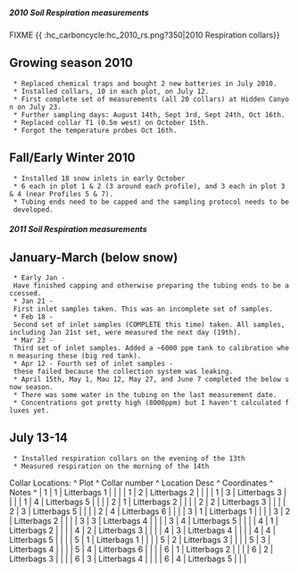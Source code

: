 ##### 2010 Soil Respiration measurements

FIXME {{ :hc\_carboncycle:hc\_2010\_rs.png?350|2010 Respiration
collars}}

Growing season 2010
-------------------

` * Replaced chemical traps and bought 2 new batteries in July 2010.`\
` * Installed collars, 10 in each plot, on July 12.`\
` * First complete set of measurements (all 20 collars) at Hidden Canyon on July 23.`\
` * Further sampling days: August 14th, Sept 3rd, Sept 24th, Oct 16th.`\
` * Replaced collar T1 (0.5m west) on October 15th.`\
` * Forgot the temperature probes Oct 16th.`

Fall/Early Winter 2010
----------------------

` * Installed 18 snow inlets in early October`\
` * 6 each in plot 1 & 2 (3 around each profile), and 3 each in plot 3 & 4 (near Profiles 5 & 7).`\
` * Tubing ends need to be capped and the sampling protocol needs to be developed.`

##### 2011 Soil Respiration measurements

January-March (below snow)
--------------------------

` * Early Jan - Have finished capping and otherwise preparing the tubing ends to be accessed.`\
` * Jan 21 - First inlet samples taken. This was an incomplete set of samples.`\
` * Feb 18 - Second set of inlet samples (COMPLETE this time) taken. All samples, including Jan 21st set, were measured the next day (19th).`\
` * Mar 23 - Third set of inlet samples. Added a ~6000 ppm tank to calibration when measuring these (big red tank).`\
` * Apr 12 - Fourth set of inlet samples - these failed because the collection system was leaking.`\
` * April 15th, May 1, Mau 12, May 27, and June 7 completed the below snow season.`\
` * There was some water in the tubing on the last measurement date.`\
` * Concentrations got pretty high (8000ppm) but I haven't calculated fluxes yet.`

July 13-14
----------

` * Installed respiration collars on the evening of the 13th`\
` * Measured respiration on the morning of the 14th`

Collar Locations: \^ Plot \^ Collar number \^ Location Desc \^
Coordinates \^ Notes \^ | 1 | 1 | Litterbags 1 | | | | 1 | 2 |
Litterbags 2 | | | | 1 | 3 | Litterbags 3 | | | | 1 | 4 | Litterbags 5 |
| | | 2 | 1 | Litterbags 2 | | | | 2 | 2 | Litterbags 3 | | | | 2 | 3 |
Litterbags 5 | | | | 2 | 4 | Litterbags 6 | | | | 3 | 1 | Litterbags 1 |
| | | 3 | 2 | Litterbags 2 | | | | 3 | 3 | Litterbags 4 | | | | 3 | 4 |
Litterbags 5 | | | | 4 | 1 | Litterbags 2 | | | | 4 | 2 | Litterbags 3 |
| | | 4 | 3 | Litterbags 4 | | | | 4 | 4 | Litterbags 5 | | | | 5 | 1 |
Litterbags 1 | | | | 5 | 2 | Litterbags 3 | | | | 5 | 3 | Litterbags 4 |
| | | 5 | 4 | Litterbags 6 | | | | 6 | 1 | Litterbags 2 | | | | 6 | 2 |
Litterbags 3 | | | | 6 | 3 | Litterbags 4 | | | | 6 | 4 | Litterbags 5 |
| |
